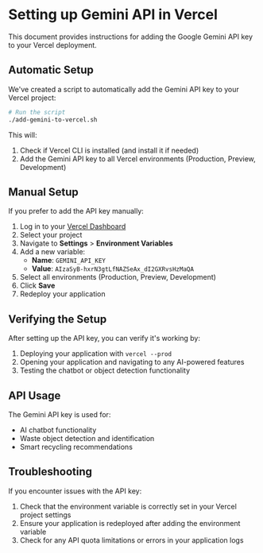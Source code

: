 # Setting up Gemini API in Vercel

This document provides instructions for adding the Google Gemini API key to your Vercel deployment.

## Automatic Setup

We've created a script to automatically add the Gemini API key to your Vercel project:

```bash
# Run the script
./add-gemini-to-vercel.sh
```

This will:
1. Check if Vercel CLI is installed (and install it if needed)
2. Add the Gemini API key to all Vercel environments (Production, Preview, Development)

## Manual Setup

If you prefer to add the API key manually:

1. Log in to your [Vercel Dashboard](https://vercel.com/dashboard)
2. Select your project
3. Navigate to **Settings** > **Environment Variables**
4. Add a new variable:
   - **Name**: `GEMINI_API_KEY`
   - **Value**: `AIzaSyB-hxrN3gtLfNAZSeAx_dI2GXRvsHzMaQA`
5. Select all environments (Production, Preview, Development)
6. Click **Save**
7. Redeploy your application

## Verifying the Setup

After setting up the API key, you can verify it's working by:

1. Deploying your application with `vercel --prod`
2. Opening your application and navigating to any AI-powered features
3. Testing the chatbot or object detection functionality

## API Usage

The Gemini API key is used for:
- AI chatbot functionality
- Waste object detection and identification
- Smart recycling recommendations

## Troubleshooting

If you encounter issues with the API key:

1. Check that the environment variable is correctly set in your Vercel project settings
2. Ensure your application is redeployed after adding the environment variable
3. Check for any API quota limitations or errors in your application logs